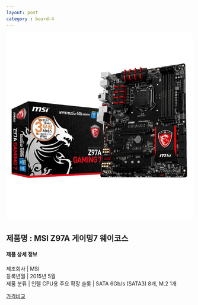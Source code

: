```yaml
---
layout: post
category : board-4
---
```


![alt text](https://github.com/kutchoiwjun92/kutchoiwjun92.github.com/blob/master/image/board-4.jpg?raw=true)

## 제품명 : **MSI Z97A 게이밍7 웨이코스**

#### 제품 상세 정보


  제조회사        |  MSI   
  등록년월        |  2015년 5월      
  제품 분류       |  인텔 CPU용 
  주요 확장 슬롯  |  SATA 6Gb/s (SATA3) 8개, M.2 1개   


[가격비교](http://prod.danawa.com/info/?pcode=3193575&cate=112751)
